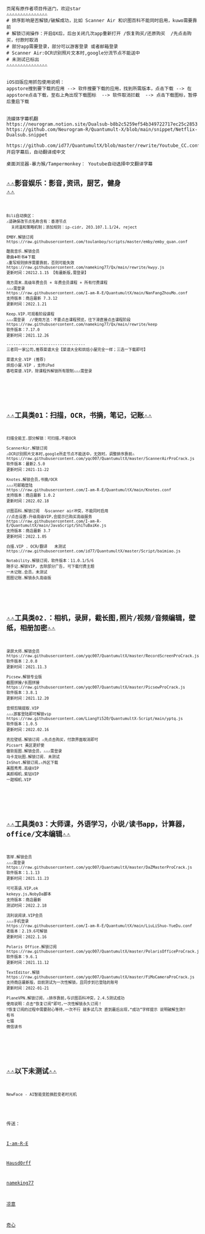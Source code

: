 ```
页尾有原作者项目传送门，欢迎star
⚠️⚠️⚠️⚠️⚠️⚠️⚠️⚠️⚠️⚠️⚠️⚠️⚠️⚠️⚠️
# 排序影响是否解锁/破解成功，比如 Scanner Air 和识图百科不能同时启用，kuwo需要靠前
# 解锁订阅操作：开启QX后，后台关闭几次app重新打开 /恢复购买/还原购买  /先点击购买，付款时取消
# 部分app需要登录，部分可以游客登录 或者邮箱登录
# Scanner Air:OCR识别照片文本时,google分流节点不能送中
# 未测试已标出
⚠️⚠️⚠️⚠️⚠️⚠️⚠️⚠️⚠️⚠️⚠️⚠️⚠️⚠️⚠️


iOS旧版应用抓包使用说明：
appstore搜到要下载的应用 --> 软件搜要下载的应用，找到所需版本，点击下载 --> 在appstore点击下载，至右上角出现下载图标  --> 软件取消拦截  --> 点击下载图标，暂停后重启下载


流媒体字幕机翻
https://neurogram.notion.site/Dualsub-b8b2c5259ef54b349722717ec25c2853
https://github.com/Neurogram-R/Quantumult-X/blob/main/snippet/Netflix-Dualsub.snippet

https://github.com/id77/QuantumultX/blob/master/rewrite/Youtube_CC.conf#开启字幕后，自动翻译成中文

桌面浏览器-暴力猴/Tampermonkey： Youtube自动选择中文翻译字幕

```

<code>⚠️⚠️影音娱乐：影音,资讯，厨艺，健身 ⚠️⚠️
----------------------------------
```
Bili自动换区：
⚠️请确保改节点名称含有：香港节点
  关闭温和策略机制；添加规则：ip-cidr, 203.107.1.1/24, reject

EMBY.解锁订阅
https://raw.githubusercontent.com/toulanboy/scripts/master/emby/emby_quan.conf

酷我音乐.解锁会员
歌曲➕听书➕下载
⚠️重写规则排序需要靠前，否则可能失效
https://raw.githubusercontent.com/nameking77/Qx/main/rewrite/kwyy.js
更新时间：20212.1.15 【有最新版,需登录】

南方周末.高级年费会员 + 年费会员课程 + 所有付费课程
⚠️⚠️⚠️需登录
https://raw.githubusercontent.com/I-am-R-E/QuantumultX/main/NanFangZhouMo.conf
支持版本：商店最新 7.3.12
更新时间：2022.1.21

Keep.VIP.可观看阶段课程
⚠️⚠️⚠️需登录  //使用方法：不要点击课程预览，往下滑直接点击课程阶段
https://raw.githubusercontent.com/nameking77/Qx/main/rewrite/keep
软件版本：7.17.0
更新时间：2021.12.26

----------------------------------  
三者同一家公司,推荐菜谱大全【菜谱大全和烘焙小屋完全一样；三选一下载即可】
  
菜谱大全.VIP (推荐)
烘焙小屋.VIP ，支持iPad
香哈菜谱.VIP，除课程外解锁所有限制⚠️⚠️⚠️需登录


  
  
```
⚠️⚠️工具类01：扫描，OCR，书摘，笔记，记账⚠️⚠️
----------------------------------
```
扫描全能王.部分解锁：可扫描,不能OCR

ScannerAir.解锁订阅
⚠️OCR识别照片文本时,google所走节点不能送中，无效时，调整排序靠前⚠️
https://raw.githubusercontent.com/yqc007/QuantumultX/master/ScannerAirProCrack.js
软件版本：最新2.5.0
更新时间：2021-11-22

Knotes.解锁会员,书摘/OCR
⚠️⚠️⚠️可邮箱登陆
https://raw.githubusercontent.com/I-am-R-E/QuantumultX/main/Knotes.conf
支持版本：商店最新 1.0.2
更新时间：2022.02.18

识图百科.解锁订阅  与scanner air冲突，不能同时启用
//点击设置-升级高级VIP,会提示已购买高级服务
https://raw.githubusercontent.com/I-am-R-E/QuantumultX/main/JavaScript/ShiTuBaiKe.js
支持版本：商店最新 3.7
更新时间：2022.1.05

白描.VIP . OCR/翻译   未测试
https://raw.githubusercontent.com/id77/QuantumultX/master/Script/baimiao.js
  
Notability.解锁订阅，软件版本：11.0.1/5/6
随手记.解锁VIP, 去除部分广告, 可下载付费主题
一木记账.会员，未测试
图图记账.解锁永久高级版




```
⚠️⚠️工具类02.：相机，录屏，截长图,照片/视频/音频编辑，壁纸，相册加密⚠️⚠️
----------------------------------
```
录屏大师.解锁会员
https://raw.githubusercontent.com/yqc007/QuantumultX/master/RecordScreenProCrack.js
软件版本：2.0.8
更新时间：2021.11.3

Picsew.解锁专业版
截图拼接/长图拼接
https://raw.githubusercontent.com/yqc007/QuantumultX/master/PicsewProCrack.js
软件版本：3.8.1
更新时间：2021.12.20

音频剪辑提取.VIP
⚠️⚠️⚠️游客登陆即可解锁vip
https://raw.githubusercontent.com/LiangYi520/QuantumultX-Script/main/yptq.js
软件版本：1.0.5
更新时间：2022.02.16

克拉壁纸.解锁订阅 ⚠️先点击购买，付款界面取消即可
Picsart 美区更好使
傲软抠图.解锁会员，⚠️⚠️⚠️需登录
马卡龙玩图.解锁订阅. 未测试
InShot.解锁订阅,⚠️外区下载
美图秀秀.高级VIP
美颜相机.紫钻VIP
一甜相机.VIP
  
  
  
  
```
⚠️⚠️工具类03：大师课，外语学习，小说/读书app，计算器，office/文本编辑⚠️⚠️
----------------------------------
```
答岸.解锁会员
⚠️⚠️⚠️需登录
https://raw.githubusercontent.com/yqc007/QuantumultX/master/DaZMasterProCrack.js
软件版本：1.1.13
更新时间：2021.11.23

可可英语.VIP,ok
kekeyy.js,NobyDa脚本
支持版本：商店最新
测试时间：2022.2.18

流利说阅读.VIP会员
⚠️⚠️⚠️手机登录 
https://raw.githubusercontent.com/I-am-R-E/QuantumultX/main/LiuLiShuo-YueDu.conf
老版本：2.19.6可解锁
更新时间：2022.1.16

Polaris Office.解锁订阅
https://raw.githubusercontent.com/yqc007/QuantumultX/master/PolarisOfficeProCrack.js
软件版本：9.6.1
更新时间：2021.11.12

TextEditor.解锁
https://raw.githubusercontent.com/yqc007/QuantumultX/master/FiMoCameraProCrack.js
支持商店最新版，目前测试为一次性解锁，且同步到已登陆的账号
更新时间：2022-01-21

PlaneVPN.解锁订阅，⚠️排序靠前,与识图百科冲突，2.4.5测试成功
使用说明：点击“恢复订阅”即可,一次性解锁永久订阅！
‼恢复订阅的过程中需要耐心等待,一次不行 就多试几次 直到最后出现,“成功”字样提示 说明破解生效‼
有书
七猫
微信读书
  
  

  
```
⚠️⚠️以下未测试⚠️⚠️
----------------------------------
```
NewFace - AI智能变脸换脸变老时光机

  
```
传送：
  
[I-am-R-E](https://github.com/I-am-R-E/QuantumultX) 

[Hausd0rff](https://github.com/yqc007/QuantumultX)

[nameking77](https://github.com/nameking77/Qx/tree/main/rewrite)

[凉意](https://github.com/LiangYi520/QuantumultX-Script  )

[奇心](https://github.com/nzw9314/QuantumultX/tree/master/Script)
